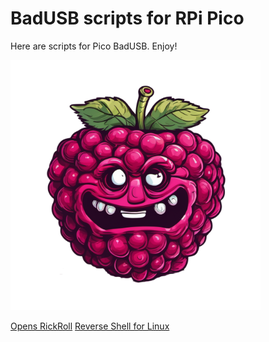 # BadUSB scripts for RPi Pico

Here are scripts for Pico BadUSB. Enjoy!

<img src="https://github.com/L01010000/PicoBadUSB/blob/main/rpievil-.png" width="400px">

<a href="https://github.com/L01010000/PicoBadUSB/blob/main/rickroll.py">Opens RickRoll</a>
<a href="https://github.com/L01010000/PicoBadUSB/blob/main/reverseshell.py">Reverse Shell for Linux</a>
